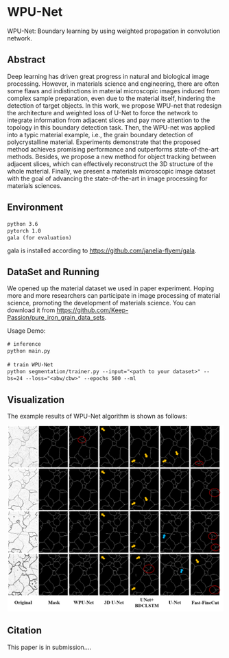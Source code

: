 # WPU-Net
WPU-Net: Boundary learning by using weighted propagation in convolution network.
<!-- This is the pytorch implementation of algorithm in paper https://arxiv.org/pdf/1905.09226.pdf. -->

## Abstract
Deep learning has driven great progress in natural and biological image processing. However, in materials science and engineering, there are often some flaws and indistinctions in material microscopic images induced from complex sample preparation, even due to the material itself, hindering the detection of target objects. In this work, we propose WPU-net that redesign the architecture and weighted loss of U-Net to force the network to integrate information from adjacent slices and pay more attention to the topology in this boundary detection task. Then, the WPU-net was applied into a typic material example, i.e., the grain boundary detection of polycrystalline material. Experiments demonstrate that the proposed method achieves promising performance and outperforms state-of-the-art methods. Besides, we propose a new method for object tracking between adjacent slices, which can effectively reconstruct the 3D structure of the whole material. Finally, we present a materials microscopic image dataset with the goal of advancing the state-of-the-art in image processing for materials sciences.

## Environment

    python 3.6
    pytorch 1.0
    gala (for evaluation)

gala is installed according to https://github.com/janelia-flyem/gala.


## DataSet and Running

We opened up the material dataset we used in paper experiment. Hoping more and more researchers can participate in image processing of material science, promoting the development of materials science. You can download it from https://github.com/Keep-Passion/pure_iron_grain_data_sets.

Usage Demo:

    # inference
    python main.py

    # train WPU-Net
    python segmentation/trainer.py --input="<path to your dataset>" --bs=24 --loss="<abw/cbw>" --epochs 500 --ml


## Visualization

The example results of WPU-Net algorithm is shown as follows: 

<p align = "center">
<img src="https://raw.githubusercontent.com/clovermini/MarkdownPhotos/master/WPUnet.png">
</p>

## Citation
<!--
If you find our work is useful for your research, Please be kind to cite it. Thanks. 

    Ma B, Liu C, Wei X, et al. WPU-Net: Boundary learning by using weighted propagation in convolution network[J]. arXiv preprint arXiv:1905.09226, 2019.
-->
This paper is in submission....
